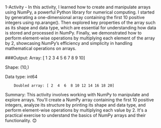 1-Activity - In this activity, I learned how to create and manipulate arrays using NumPy, a powerful Python library for numerical computing. I started by generating a one-dimensional array containing the first 10 positive integers using np.arange(). Then explored key properties of the array such as its shape and data type, which are essential for understanding how data is stored and processed in NumPy. Finally, we demonstrated how to perform element-wise operations by multiplying each element of the array by 2, showcasing NumPy’s efficiency and simplicity in handling mathematical operations on arrays.

###Output: 
Array: [ 1  2  3  4  5  6  7  8  9 10]

Shape: (10,)

Data type: int64

        Doubled array: [ 2  4  6  8 10 12 14 16 18 20]

Summary: This activity involves working with NumPy to manipulate and explore arrays. You'll create a NumPy array containing the first 10 positive integers, analyze its structure by printing its shape and data type, and perform element-wise operations by multiplying each value by 2. It's a practical exercise to understand the basics of NumPy arrays and their functionality. 😊